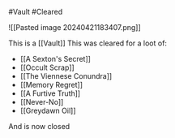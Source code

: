 #Vault #Cleared 

![[Pasted image 20240421183407.png]]

This is a [[Vault]]
This was cleared for a loot of:
- [[A Sexton's Secret]]
- [[Occult Scrap]]
- [[The Viennese Conundra]]
- [[Memory Regret]]
- [[A Furtive Truth]]
- [[Never-No]]
- [[Greydawn Oil]]

And is now closed